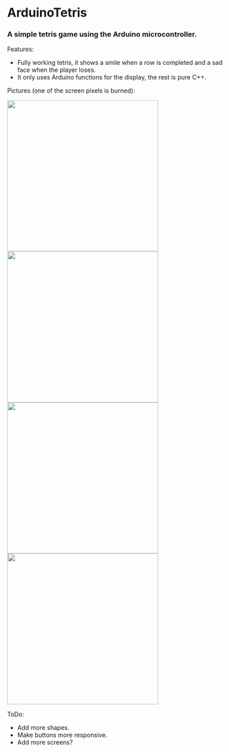 # ArduinoTetris
### A simple tetris game using the Arduino microcontroller.
Features:
- Fully working tetris, it shows a smile when a row is completed and a sad face when the player loses.
- It only uses Arduino functions for the display, the rest is pure C++.

Pictures (one of the screen pixels is burned):


<img src="https://user-images.githubusercontent.com/1069297/84561399-9a093280-ad7e-11ea-9fb9-b6671985fb1e.JPG" width="350"><img src="https://user-images.githubusercontent.com/1069297/84561516-b2c61800-ad7f-11ea-95b8-9d482b9a5b7e.png" width="350">
<img src="https://user-images.githubusercontent.com/1069297/84561519-b9ed2600-ad7f-11ea-9d6f-89510f3345b4.png" width="350">
<img src="https://user-images.githubusercontent.com/1069297/84561523-beb1da00-ad7f-11ea-8b14-6fb18a790a58.png" width="350">


ToDo:
- Add more shapes.
- Make buttons more responsive.
- Add more screens?
